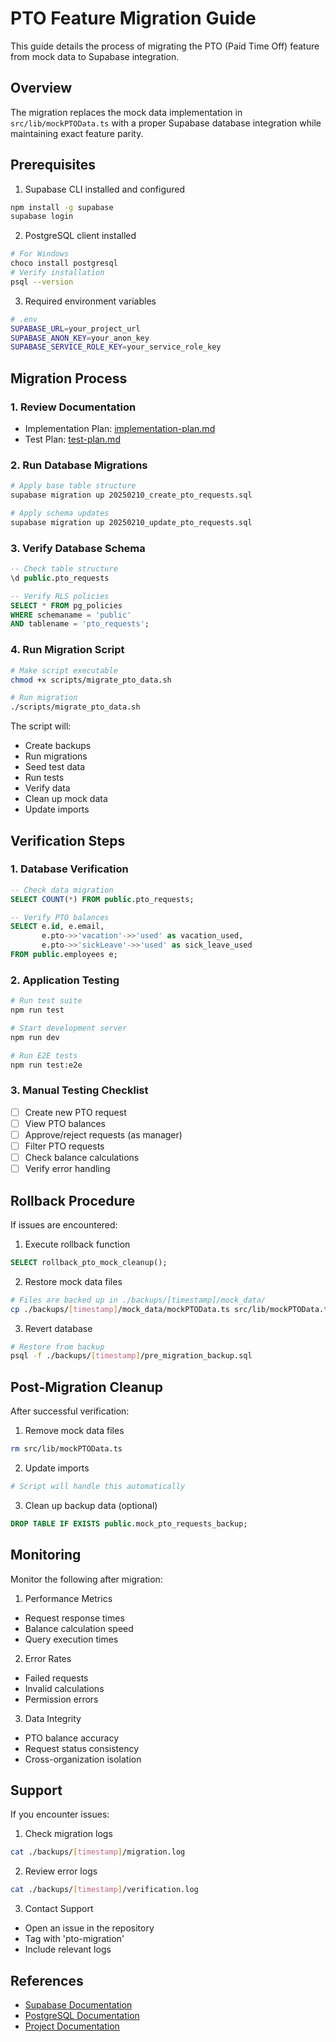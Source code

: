 # PTO Feature Migration Guide

This guide details the process of migrating the PTO (Paid Time Off) feature from mock data to Supabase integration.

## Overview

The migration replaces the mock data implementation in `src/lib/mockPTOData.ts` with a proper Supabase database integration while maintaining exact feature parity.

## Prerequisites

1. Supabase CLI installed and configured
```bash
npm install -g supabase
supabase login
```

2. PostgreSQL client installed
```bash
# For Windows
choco install postgresql
# Verify installation
psql --version
```

3. Required environment variables
```bash
# .env
SUPABASE_URL=your_project_url
SUPABASE_ANON_KEY=your_anon_key
SUPABASE_SERVICE_ROLE_KEY=your_service_role_key
```

## Migration Process

### 1. Review Documentation
- Implementation Plan: [implementation-plan.md](./implementation-plan.md)
- Test Plan: [test-plan.md](./test-plan.md)

### 2. Run Database Migrations

```bash
# Apply base table structure
supabase migration up 20250210_create_pto_requests.sql

# Apply schema updates
supabase migration up 20250210_update_pto_requests.sql
```

### 3. Verify Database Schema

```sql
-- Check table structure
\d public.pto_requests

-- Verify RLS policies
SELECT * FROM pg_policies 
WHERE schemaname = 'public' 
AND tablename = 'pto_requests';
```

### 4. Run Migration Script

```bash
# Make script executable
chmod +x scripts/migrate_pto_data.sh

# Run migration
./scripts/migrate_pto_data.sh
```

The script will:
- Create backups
- Run migrations
- Seed test data
- Run tests
- Verify data
- Clean up mock data
- Update imports

## Verification Steps

### 1. Database Verification
```sql
-- Check data migration
SELECT COUNT(*) FROM public.pto_requests;

-- Verify PTO balances
SELECT e.id, e.email,
       e.pto->>'vacation'->>'used' as vacation_used,
       e.pto->>'sickLeave'->>'used' as sick_leave_used
FROM public.employees e;
```

### 2. Application Testing
```bash
# Run test suite
npm run test

# Start development server
npm run dev

# Run E2E tests
npm run test:e2e
```

### 3. Manual Testing Checklist

- [ ] Create new PTO request
- [ ] View PTO balances
- [ ] Approve/reject requests (as manager)
- [ ] Filter PTO requests
- [ ] Check balance calculations
- [ ] Verify error handling

## Rollback Procedure

If issues are encountered:

1. Execute rollback function
```sql
SELECT rollback_pto_mock_cleanup();
```

2. Restore mock data files
```bash
# Files are backed up in ./backups/[timestamp]/mock_data/
cp ./backups/[timestamp]/mock_data/mockPTOData.ts src/lib/mockPTOData.ts
```

3. Revert database
```bash
# Restore from backup
psql -f ./backups/[timestamp]/pre_migration_backup.sql
```

## Post-Migration Cleanup

After successful verification:

1. Remove mock data files
```bash
rm src/lib/mockPTOData.ts
```

2. Update imports
```bash
# Script will handle this automatically
```

3. Clean up backup data (optional)
```sql
DROP TABLE IF EXISTS public.mock_pto_requests_backup;
```

## Monitoring

Monitor the following after migration:

1. Performance Metrics
- Request response times
- Balance calculation speed
- Query execution times

2. Error Rates
- Failed requests
- Invalid calculations
- Permission errors

3. Data Integrity
- PTO balance accuracy
- Request status consistency
- Cross-organization isolation

## Support

If you encounter issues:

1. Check migration logs
```bash
cat ./backups/[timestamp]/migration.log
```

2. Review error logs
```bash
cat ./backups/[timestamp]/verification.log
```

3. Contact Support
- Open an issue in the repository
- Tag with 'pto-migration'
- Include relevant logs

## References

- [Supabase Documentation](https://supabase.io/docs)
- [PostgreSQL Documentation](https://www.postgresql.org/docs/)
- [Project Documentation](../../README.md)
